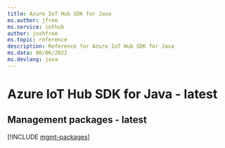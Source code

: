 ```yaml
---
title: Azure IoT Hub SDK for Java
ms.author: jfree
ms.service: iothub
author: joshfree
ms.topic: reference
description: Reference for Azure IoT Hub SDK for Java
ms.data: 08/06/2022
ms.devlang: java
---
```

# Azure IoT Hub SDK for Java - latest

## Management packages - latest
[!INCLUDE [mgmt-packages](iot-hub-mgmt-index.md)]